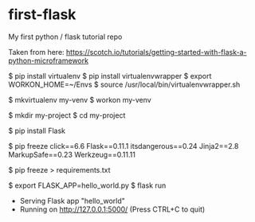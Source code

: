# first-flask
My first python / flask tutorial repo

Taken from here: 
https://scotch.io/tutorials/getting-started-with-flask-a-python-microframework

$ pip install virtualenv
$ pip install virtualenvwrapper
$ export WORKON_HOME=~/Envs
$ source /usr/local/bin/virtualenvwrapper.sh

$ mkvirtualenv my-venv
$ workon my-venv

$ mkdir my-project
$ cd my-project

$ pip install Flask

$ pip freeze
click==6.6
Flask==0.11.1
itsdangerous==0.24
Jinja2==2.8
MarkupSafe==0.23
Werkzeug==0.11.11

$ pip freeze > requirements.txt

$ export FLASK_APP=hello_world.py
$ flask run
 * Serving Flask app "hello_world"
 * Running on http://127.0.0.1:5000/ (Press CTRL+C to quit)
